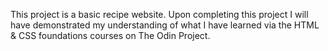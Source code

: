 This project is a basic recipe website. Upon completing this project I will have demonstrated my understanding of what I have learned via the HTML & CSS foundations courses on The Odin Project.